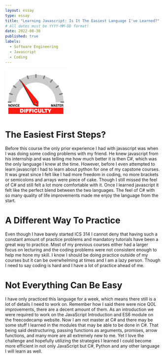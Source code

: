 ```yaml
---
layout: essay
type: essay
title: "Learning Javascript: Is It The Easiest Language I've Learned?"
# All dates must be YYYY-MM-DD format!
date: 2022-08-30
published: true
labels:
  - Software Engineering
  - Javascript
  - Coding
---
```


<img width="200px" class="rounded float-start pe-4" src="../img/difficulty/degree_difficulty.jpg">

# The Easiest First Steps?

Before this course the only prior experience I had with javascript was when I was doing some coding problems with my friend. He knew javascript from his internship 
and was telling me how much better it is then C#, which was the only language I knew at the time. However, before I even attempted to learn javascript I had to learn about python for one of my capstone courses. It was great since I felt like I had more freedom in coding, no more brackets or semicolons and arrays were piece of cake. Though I still missed the feel of C# and still felt a lot more comfortable with it. Once I learned javascript it felt like the perfect blend between the two languages. The feel of C# with so many quality of life improvements made me enjoy the language from the start.

# A Different Way To Practice

Even though I have barely started ICS 314 I cannot deny that having such a constant amount of practice problems and mandatory tutorials have been a great way to practice. Most of my previous courses either had a larger focus on lecturing and the coding problems were not consistent enough to help me hone my skill. I know I should be doing practice outside of my courses but it can be overwhelming at times and I am a lazy person. Though I need to say coding is hard and I have a lot of practice ahead of me.

# Not Everything Can Be Easy

I have only practiced this language for a week, which means there still is a lot of details I need to work on. Remember how I said there were nice QOL improvements, there are a decent amount of them. As an introduction we were required to work on the JavaScript Introduction and ES6 module on the freecodecamp website. Now I am not master at C# and there may be some stuff I learned in the modules that may be able to be done in C#. That being said destructuring, passing functions as arguments, promises, arrow functions, and many more are all extremely new to me. Yet I love the challenge and hopefully utilizing the strategies I learned I could become more efficient in not only JavaScript but C#, Python and any other language I will learn as well.
